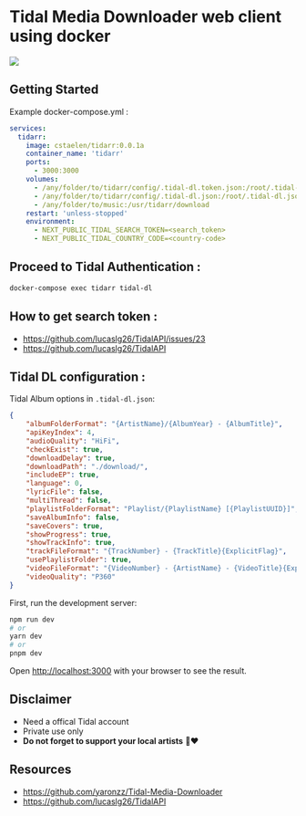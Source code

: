 # Tidal Media Downloader web client using docker
<img src="https://github.com/cstaelen/tidarr/blob/main/screenshot.png?raw=true" />

## Getting Started

Example docker-compose.yml : 
```yaml
services:
  tidarr:
    image: cstaelen/tidarr:0.0.1a
    container_name: 'tidarr'
    ports:
      - 3000:3000
    volumes:
      - /any/folder/to/tidarr/config/.tidal-dl.token.json:/root/.tidal-dl.token.json
      - /any/folder/to/tidarr/config/.tidal-dl.json:/root/.tidal-dl.json
      - /any/folder/to/music:/usr/tidarr/download
    restart: 'unless-stopped'
    environment:
      - NEXT_PUBLIC_TIDAL_SEARCH_TOKEN=<search_token>
      - NEXT_PUBLIC_TIDAL_COUNTRY_CODE=<country-code>
```
## Proceed to Tidal Authentication : 
```bash 
docker-compose exec tidarr tidal-dl
```

## How to get search token : 
- https://github.com/lucaslg26/TidalAPI/issues/23
- https://github.com/lucaslg26/TidalAPI

## Tidal DL configuration : 
Tidal Album options in `.tidal-dl.json`:
```json
{
    "albumFolderFormat": "{ArtistName}/{AlbumYear} - {AlbumTitle}",
    "apiKeyIndex": 4,
    "audioQuality": "HiFi",
    "checkExist": true,
    "downloadDelay": true,
    "downloadPath": "./download/",
    "includeEP": true,
    "language": 0,
    "lyricFile": false,
    "multiThread": false,
    "playlistFolderFormat": "Playlist/{PlaylistName} [{PlaylistUUID}]",
    "saveAlbumInfo": false,
    "saveCovers": true,
    "showProgress": true,
    "showTrackInfo": true,
    "trackFileFormat": "{TrackNumber} - {TrackTitle}{ExplicitFlag}",
    "usePlaylistFolder": true,
    "videoFileFormat": "{VideoNumber} - {ArtistName} - {VideoTitle}{ExplicitFlag}",
    "videoQuality": "P360"
}
```


First, run the development server:

```bash
npm run dev
# or
yarn dev
# or
pnpm dev
```

Open [http://localhost:3000](http://localhost:3000) with your browser to see the result.

## Disclaimer
- Need a offical Tidal account
- Private use only
- **Do not forget to support your local artists** 🙏❤️

## Resources
- https://github.com/yaronzz/Tidal-Media-Downloader
- https://github.com/lucaslg26/TidalAPI